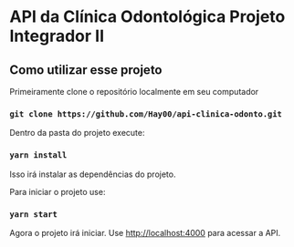 # API da Clínica Odontológica Projeto Integrador II

## Como utilizar esse projeto

Primeiramente clone o repositório localmente em seu computador

### `git clone https://github.com/Hay00/api-clinica-odonto.git`

Dentro da pasta do projeto execute:

### `yarn install`

Isso irá instalar as dependências do projeto. 

Para iniciar o projeto
use:

### `yarn start`

Agora o projeto irá iniciar. Use [http://localhost:4000](http://localhost:3000) para acessar a API.
